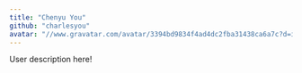 ```yaml
---
title: "Chenyu You"
github: "charlesyou"
avatar: "//www.gravatar.com/avatar/3394bd9834f4ad4dc2fba31438ca6a7c?d=identicon"
---
```


User description here!
